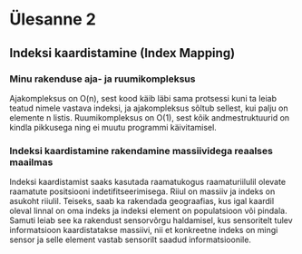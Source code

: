# Ülesanne 2

## Indeksi kaardistamine (Index Mapping)

### Minu rakenduse aja- ja ruumikompleksus

Ajakompleksus on O(n), sest kood käib läbi sama protsessi kuni ta leiab teatud nimele vastava indeksi, ja ajakompleksus sõltub sellest, kui palju on elemente n listis. Ruumikompleksus on O(1), sest kõik andmestruktuurid on kindla pikkusega ning ei muutu programmi käivitamisel.

### Indeksi kaardistamine rakendamine massiividega reaalses maailmas 

Indeksi kaardistamist saaks kasutada raamatukogus raamaturiilulil olevate raamatute positsiooni indetifitseerimisega. Riiul on massiiv ja indeks on asukoht riiulil. Teiseks, saab ka rakendada geograafias, kus igal kaardil oleval linnal on oma indeks ja indeksi element on populatsioon või pindala. Samuti leiab see ka rakendust sensorvõrgu haldamisel, kus sensoritelt tulev informatsioon kaardistatakse massiivi, nii et konkreetne indeks on mingi sensor ja selle element vastab sensorilt saadud informatsioonile. 


